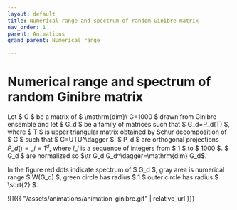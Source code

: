 ```yaml
---
layout: default
title: Numerical range and spectrum of random Ginibre matrix
nav_order: 1
parent: Animations
grand_parent: Numerical range

---
```

# Numerical range and spectrum of random Ginibre matrix

Let $ G $ be a matrix of $ \mathrm{dim}\\ G=1000 $ drawn from Ginibre
ensemble and let $ G_d $ be a family of matrices such that $ G_d=P_d(T) $,
where $ T $ is upper triangular matrix obtained by Schur decomposition of
$ G $ such that $ G=UTU^\dagger $. $ P_d $ are orthogonal projections
$P\_d()=\_{i=1}^d$, where $l\_i$ is a sequence of integers from $ 1 $ to
$ 1000 $. $ G_d $ are normalized so $\tr G_d G_d^\dagger=\mathrm{dim}
G_d$.

In the figure red dots indicate spectrum of $ G_d $, gray area is
numerical range $ W(G_d) $, green circle has radius $ 1 $ outer circle has
radius $ \sqrt{2} $.

![]({{ "/assets/animations/animation-ginibre.gif" | relative_url }})
